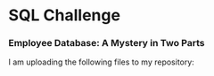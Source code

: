 # SQL Challenge
### Employee Database: A Mystery in Two Parts
I am uploading the following files to my repository:
